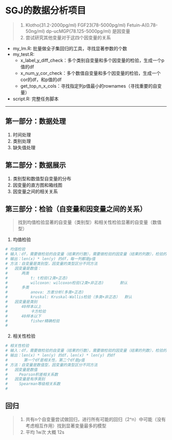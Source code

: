 # SGJ的数据分析项目
> 1. Klotho(31.2-2000pg/ml)	FGF23(78-5000pg/ml)	Fetuin-A(0.78-50ng/ml)	dp-ucMGP(78.125-5000pg/ml) 是因变量
> 2. 尝试研究其他变量对于这四个因变量的关系

- my_lm.R: 批量做全子集回归的工具，寻找显著参数的个数
- my_test.R: 
    - x_label_y_diff_check：多个类别自变量和多个因变量的检验，生成一个p值的df
    - x_num_y_cor_check：多个数值自变量和多个因变量的检验，生成一个cor的df，和p值的df
    - get_top_n_x_cols：寻找指定列p值最小的rownames（寻找重要的自变量）
- script.R: 完整任务脚本
---

## 第一部分：数据处理

1. 时间处理
2. 类别处理
3. 缺失值处理

## 第二部分：数据展示

1. 类别型和数值型自变量的分布
2. 因变量的直方图和箱线图
3. 因变量之间的相关关系

## 第三部分：检验（自变量和因变量之间的关系）
> 找到均值检验显著的自变量（类别型）和相关性检验显著的自变量（数值型）
1. 均值检验

~~~R
# 均值检验
# 输入：df，需要做检验的自变量（结果的行数），需要做检验的因变量（结果的列数），检验的方法
# 输出：len(x) * len(y) 的df，每一列都是p值
# 方法：自变量是类别型，因变量的类型区分不同方法
#   因变量是数值：
#      两类
#          t: t检验(2类+正态)
#          wilcoxon: wilcoxon检验(2类+非正态)       默认
#      多类
#          anova: 方差分析(多类+正态)
#          kruskal: Kruskal-Wallis检验（多类+非正态）  默认
#   因变量是类别
#      40样本以上
#          卡方检验
#      40样本以下
#          fisher精确检验
#
~~~

2. 相关性检验
~~~R
# 相关性检验
# 输入：df，需要做检验的自变量（结果的行数），需要做检验的因变量（结果的列数），检验的方法
# 输出：len(x) * len(y) 的df，len(x) * len(y) 的df
#       第一个df是相关性，第二个df是p值
# 方法：自变量是数值型，因变量的类型区分不同方法
#   因变量是数值
#     Pearson积差相关系数
#   因变量是有序类别   
#     Spearman等级相关系数
#
~~~

## 回归
> 1. 共有n个自变量尝试做回归，进行所有可能的回归（2^n）中可能（没有考虑相互作用）找到显著变量最多的模型
> 2. 平均 1w次 大概 12s